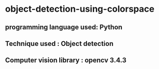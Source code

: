 # object-detection-using-colorspace
## programming language used:  Python
## Technique used :            Object detection 
## Computer vision library :   opencv 3.4.3
